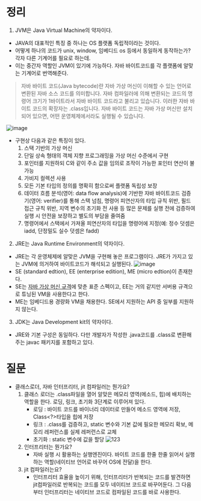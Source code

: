 # 정리
1. JVM은 Java Virtual Machine의 약자이다.
  - JAVA의 대표적인 특징 중 하나는 OS 플랫폼 독립적이라는 것이다.
  - 어떻게 하나의 코드가 unix, window, 임베디드 os 등에서 동일하게 동작하는가? 각자 다른 기계어를 필요로 하는데.
  - 이는 중간자 역할인 JVM이 있기에 가능하다. 자바 바이트코드를 각 플랫폼에 알맞는 기계어로 번역해준다.
  > 자바 바이트 코드(Java bytecode)란 자바 가상 머신이 이해할 수 있는 언어로 변환된 자바 소스 코드를 의미합니다.
  자바 컴파일러에 의해 변환되는 코드의 명령어 크기가 1바이트라서 자바 바이트 코드라고 불리고 있습니다.
  이러한 자바 바이트 코드의 확장자는 .class입니다.
  자바 바이트 코드는 자바 가상 머신만 설치되어 있으면, 어떤 운영체제에서라도 실행될 수 있습니다.
  
  ![image](https://user-images.githubusercontent.com/51393021/123712614-a7bc2800-d8ad-11eb-85c6-3807987960a9.png)
  
  - 구현상 다음과 같은 특징이 있다.
    1. 스택 기반의 가상 머신
    2. 단일 상속 형태의 객체 지향 프로그래밍을 가상 머신 수준에서 구현
    3. 포인터를 지원하되 C와 같이 주소 값을 임의로 조작이 가능한 포인터 연산이 불가능
    4. 가비지 컬렉션 사용
    5. 모든 기본 타입의 정의를 명확히 함으로써 플랫폼 독립성 보장
    6. 데이터 흐름 분석(영어: data flow analysis)에 기반한 자바 바이트코드 검증기(영어: verifier)를 통해 스택 넘침, 명령어 피연산자의 타입 규칙 위반, 필드 접근 규칙 위반, 지역 변수의 초기화 전 사용 등 많은 문제를 실행 전에 검증하여 실행 시 안전을 보장하고 별도의 부담을 줄여줌
    7. 명령어에서 스택에서 가져올 피연산자의 타입을 명령어에 지정(예: 정수 덧셈은 iadd, 단정밀도 실수 덧셈은 fadd)

2. JRE는 Java Runtime Environment의 약자이다.
  - JRE는 각 운영체제에 알맞은 JVM을 구현해 놓은 프로그램이다. JRE가 가지고 있는 JVM에 의거하여 바이트코드가 해석되고 실행된다. 
  ![image](https://user-images.githubusercontent.com/51393021/123712533-75aac600-d8ad-11eb-8792-cce08fd69fb7.png)
  - SE (standard edtion), EE (enterprise edition), ME (micro edtion)이 존재한다. 
  - SE는 [자바 가상 머신 규격](https://docs.oracle.com/javase/specs/)에 맞춘 표준 스펙이고, EE는 거의 같지만 서버용 규격으로 튜닝된 VM을 사용한다고 한다. 
  - ME는 임베디드용 경량화 VM을 채용한다. SE에서 지원하는 API 중 일부를 지원하지 않는다. 

3. JDK는 Java Development kit의 약자이다.
  - JRE와 기본 구성은 동일하다. 다만 개발자가 작성한 .java코드를 .class로 변환해주는 javac 패키지를 포함하고 있다.

# 질문
- 클래스로더, 자바 인터프리터, jit 컴파일러는 뭔가요? 
  1. 클래스 로더는 .class파일을 열어 알맞은 메모리 영역(메소드, 힙)에 배치하는 역할을 한다. 로딩, 링크, 초기화 3단계로 이루어져 있다.
     - 로딩 : 바이트 코드를 바이너리 데이터로 만들어 메소드 영역에 저장, Class<?>타입을 힙에 저장
     - 링크 : .class를 검증하고, static 변수와 기본 값에 필요한 메모리 확보, 메모리 레퍼런스를 실제 레퍼런스로 교체
     - 초기화 : static 변수에 값을 할당
 ![123](https://user-images.githubusercontent.com/51393021/123713860-477ab580-d8b0-11eb-93a3-f8784c188c80.png)
  2. 인터프리터는 뭔가요?
     - 자바 실행 시 활용하는 실행엔진이다. 바이트 코드를 한줄 한줄 읽어서 실행하는 역할(네이티브 언어로 바꾸어 OS에 전달)을 한다.
  3. jit 컴파일러는요?
     - 인터프리터 효율을 높이기 위해, 인터프리터가 반복되는 코드를 발견하면 jit컴파일러로 반복되는 코드를 모두 네이티브 코드로 바꾸어둔다. 그 다음부터 인터프리터는 네이티브 코드로 컴파일된 코드를 바로 사용한다.
   
